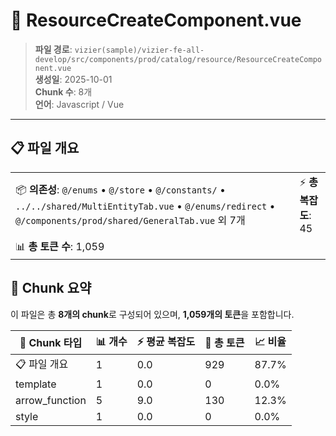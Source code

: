 # 📄 ResourceCreateComponent.vue

> **파일 경로**: `vizier(sample)/vizier-fe-all-develop/src/components/prod/catalog/resource/ResourceCreateComponent.vue`  
> **생성일**: 2025-10-01  
> **Chunk 수**: 8개  
> **언어**: Javascript / Vue
---





## 📋 파일 개요

| | |
|--|--|
| 📦 **의존성**: `@/enums` • `@/store` • `@/constants/` • `../../shared/MultiEntityTab.vue` • `@/enums/redirect` • `@/components/prod/shared/GeneralTab.vue` 외 7개 | ⚡ **총 복잡도**: 45 |
| 📊 **총 토큰 수**: 1,059 |  |






## 🧩 Chunk 요약

이 파일은 총 **8개의 chunk**로 구성되어 있으며, **1,059개의 토큰**을 포함합니다.

| 🧩 Chunk 타입 | 📊 개수 | ⚡ 평균 복잡도 | 📝 총 토큰 | 📈 비율 |
|---------------|--------|-------------|----------|--------|
| 📋 파일 개요 | 1 | 0.0 | 929 | 87.7% |
| template | 1 | 0.0 | 0 | 0.0% |
| arrow_function | 5 | 9.0 | 130 | 12.3% |
| style | 1 | 0.0 | 0 | 0.0% |

